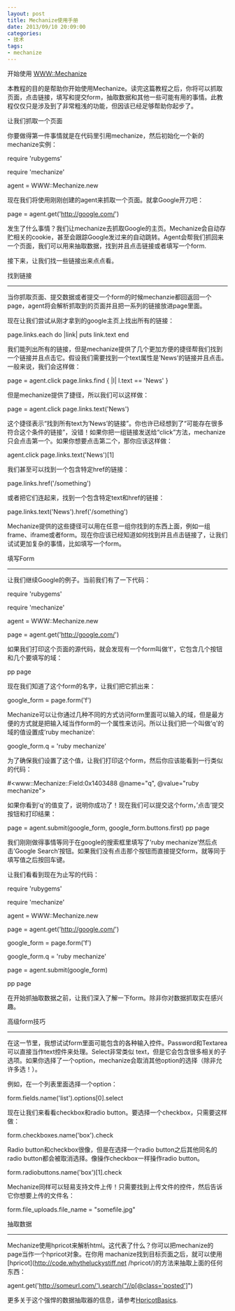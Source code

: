 ```yaml
---
layout: post
title: Mechanize使用手册
date: 2013/09/10 20:09:00
categories: 
- 技术
tags: 
- mechanize
---
```


开始使用 [WWW::Mechanize](http://mechanize.rubyforge.org/mechanize/classes/WWW/Mechanize.html)

本教程的目的是帮助你开始使用Mechanize。读完这篇教程之后，你将可以抓取页面，点击链接，填写和提交form，抽取数据和其他一些可能有用的事情。此教程仅仅只是涉及到了非常粗浅的功能，但因该已经足够帮助你起步了。

让我们抓取一个页面

你要做得第一件事情就是在代码里引用mechanize，然后初始化一个新的mechanize实例：

   require 'rubygems'

   require 'mechanize' 

   agent = WWW::Mechanize.new

现在我们将使用刚刚创建的agent来抓取一个页面。就拿Google开刀吧：

   page = agent.get('http://google.com/')

发生了什么事情？我们让mechanize去抓取Google的主页。Mechanize会自动存贮相关的cookie，甚至会跟踪Google发过来的自动跳转。Agent会帮我们抓回来一个页面，我们可以用来抽取数据，找到并且点击链接或者填写一个form.

接下来，让我们找一些链接出来点点看。

找到链接

---

当你抓取页面、提交数据或者提交一个form的时候mechanzie都回返回一个page，agent将会解析抓取到的页面并且把一系列的链接放进page里面。

现在让我们尝试从刚才拿到的google主页上找出所有的链接：

   page.links.each do |link| puts link.text end

我们能列出所有的链接，但是mechanize提供了几个更加方便的捷径帮我们找到一个链接并且点击它。假设我们需要找到一个text属性是’News’的链接并且点击。一般来说，我们会这样做：

   page = agent.click page.links.find { |l| l.text == 'News' }

但是mechanize提供了捷径，所以我们可以这样做：

   page = agent.click page.links.text('News')

这个捷径表示“找到所有text为’News’的链接”。你也许已经想到了“可能存在很多符合这个条件的链接”，没错！如果你把一组链接发送给“click”方法，mechanize只会点击第一个。如果你想要点击第二个，那你应该这样做：

   agent.click page.links.text('News')[1]

我们甚至可以找到一个包含特定href的链接：

   page.links.href('/something')

或者把它们连起来，找到一个包含特定text和href的链接：

   page.links.text('News').href('/something')

Mechanize提供的这些捷径可以用在任意一组你找到的东西上面，例如一组frame、iframe或者form。现在你应该已经知道如何找到并且点击链接了，让我们试试更加复杂的事情，比如填写一个form。

填写Form

---

让我们继续Google的例子。当前我们有了一下代码：

   require 'rubygems' 

   require 'mechanize' 

   agent = WWW::Mechanize.new 

   page = agent.get('http://google.com/')

如果我们打印这个页面的源代码，就会发现有一个form叫做’f'，它包含几个按钮和几个要填写的域：

   pp page

现在我们知道了这个form的名字，让我们把它抓出来：

   google_form = page.form('f')

Mechanize可以让你通过几种不同的方式访问form里面可以输入的域，但是最方便的方式就是把输入域当作form的一个属性来访问。所以让我们把一个叫做’q'的域的值设置成’ruby mechanize’:

   google_form.q = 'ruby mechanize'

为了确保我们设置了这个值，让我们打印这个form，然后你应该能看到一行类似的代码：

   #<www::Mechanize::Field:0x1403488 @name="q", @value="ruby mechanize">

如果你看到’q'的值变了，说明你成功了！现在我们可以提交这个form，’点击’提交按钮和打印结果：

   page = agent.submit(google_form, google_form.buttons.first) pp page

我们刚刚做得事情等同于在google的搜索框里填写了’ruby mechanize’然后点击’Google Search’按钮。如果我们没有点击那个按钮而直接提交form，就等同于填写值之后按回车键。

让我们看看到现在为止写的代码：

   require 'rubygems' 

   require 'mechanize'              

   agent = WWW::Mechanize.new 

   page = agent.get('http://google.com/') 

   google_form = page.form('f') 

   google_form.q = 'ruby mechanize' 

   page = agent.submit(google_form) 

   pp page

在开始抓抽取数据之前，让我们深入了解一下form。除非你对数据抓取实在感兴趣。

高级form技巧

---

在这一节里，我想试试form里面可能包含的各种输入控件。Password和Textarea可以直接当作text控件来处理。Select非常类似 text，但是它会包含很多相关的子选项。如果你选择了一个option，mechanize会取消其他option的选择（除非允许多选！）。

例如，在一个列表里面选择一个option：

   form.fields.name('list').options[0].select

现在让我们来看看checkbox和radio button。要选择一个checkbox，只需要这样做：

   form.checkboxes.name('box').check

Radio button和checkbox很像，但是在选择一个radio button之后其他同名的radio button都会被取消选择。像操作checkbox一样操作radio button。

   form.radiobuttons.name('box')[1].check

Mechanize同样可以轻易支持文件上传！只需要找到上传文件的控件，然后告诉它你想要上传的文件名：

   form.file_uploads.file_name = "somefile.jpg"

抽取数据

---

Mechanize使用hpricot来解析html。这代表了什么？你可以把mechanize的page当作一个hpricot对象。在你用 machanize找到目标页面之后，就可以使用[hpricot](http://code.whytheluckystiff.net /hpricot/)的方法来抽取上面的任何东西：

   agent.get('http://someurl.com/').search("//p[@class='posted']")

更多关于这个强悍的数据抽取器的信息，请参考[HpricotBasics](http://code.whytheluckystiff.net/hpricot/wiki/HpricotBasics).
